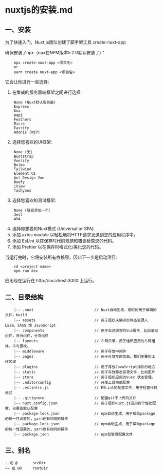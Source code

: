 # nuxtjs的安装.md

## 一、安装

为了快速入门，Nuxt.js团队创建了脚手架工具 create-nuxt-app

确保安装了npx（npx在NPM版本5.2.0默认安装了）：

```
	npx create-nuxt-app <项目名>
	or
	yarn create nuxt-app <项目名>
```

它会让你进行一些选择:

1. 在集成的服务器端框架之间进行选择:

```
	None (Nuxt默认服务器)
	Express
	Koa
	Hapi
	Feathers
	Micro
	Fastify
	Adonis (WIP)
```

2. 选择您喜欢的UI框架:

```
	None (无)
	Bootstrap
	Vuetify
	Bulma
	Tailwind
	Element UI
	Ant Design Vue
	Buefy
	iView
	Tachyons
```

3. 选择您喜欢的测试框架:

```
	None (随意添加一个)
	Jest
	AVA
```

4. 选择你想要的Nuxt模式 (Universal or SPA)
5. 添加 axios module 以轻松地将HTTP请求发送到您的应用程序中。
6. 添加 EsLint 以在保存时代码规范和错误检查您的代码。
7. 添加 Prettier 以在保存时格式化/美化您的代码。

当运行完时，它将安装所有依赖项，因此下一步是启动项目:

```
	cd <project-name>
	npm run dev
```

应用现在运行在 http://localhost:3000 上运行。

## 二、目录结构

```
	|-- .nuxt                            // Nuxt自动生成，临时的用于编辑的文件，build
	|-- assets                           // 用于组织未编译的静态资源入LESS、SASS 或 JavaScript
	|-- components                       // 用于自己编写的Vue组件，比如滚动组件，日历组件，分页组件
	|-- layouts                          // 布局目录，用于组织应用的布局组件，不可更改。
	|-- middleware                       // 用于存放中间件
	|-- pages                            // 用于存放写的页面，我们主要的工作区域
	|-- plugins                          // 用于存放JavaScript插件的地方
	|-- static                           // 用于存放静态资源文件，比如图片
	|-- store                            // 用于组织应用的Vuex 状态管理。
	|-- .editorconfig                    // 开发工具格式配置
	|-- .eslintrc.js                     // ESLint的配置文件，用于检查代码格式
	|-- .gitignore                       // 配置git不上传的文件
	|-- nuxt.config.json                 // 用于组织Nuxt.js应用的个性化配置，已覆盖默认配置
	|-- package-lock.json                // npm自动生成，用于帮助package的统一性设置的，yarn也有相同的操作
	|-- package-lock.json                // npm自动生成，用于帮助package的统一性设置的，yarn也有相同的操作
	|-- package.json                     // npm包管理配置文件
```

## 三、别名

```
~ 或 @		srcDir
~~ 或 @@		rootDir
```
